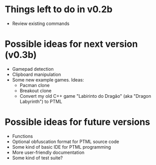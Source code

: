 # Things left to do in v0.2b

- Review existing commands

# Possible ideas for next version (v0.3b)

- Gamepad detection
- Clipboard manipulation
- Some new example games. Ideas:
	- Pacman clone
	- Breakout clone
	- Convert my old C++ game "Labirinto do Dragão" (aka "Dragon Labyrinth") to PTML

# Possible ideas for future versions

- Functions
- Optional obfuscation format for PTML source code
- Some kind of basic IDE for PTML programming
- More user-friendly documentation
- Some kind of test suite?
